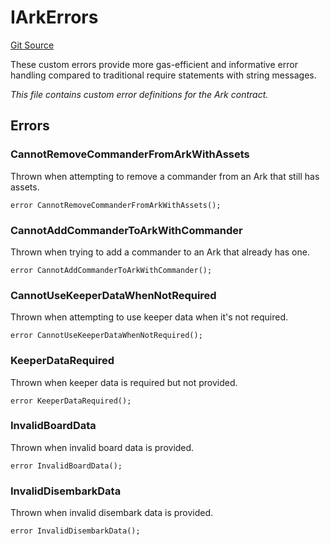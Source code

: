 # IArkErrors
[Git Source](https://github.com/OasisDEX/summer-earn-protocol/blob/f5de2d90d66614e7bd59fd42a9d06b870fe474cd/src/errors/IArkErrors.sol)

These custom errors provide more gas-efficient and informative error handling
compared to traditional require statements with string messages.

*This file contains custom error definitions for the Ark contract.*


## Errors
### CannotRemoveCommanderFromArkWithAssets
Thrown when attempting to remove a commander from an Ark that still has assets.


```solidity
error CannotRemoveCommanderFromArkWithAssets();
```

### CannotAddCommanderToArkWithCommander
Thrown when trying to add a commander to an Ark that already has one.


```solidity
error CannotAddCommanderToArkWithCommander();
```

### CannotUseKeeperDataWhenNotRequired
Thrown when attempting to use keeper data when it's not required.


```solidity
error CannotUseKeeperDataWhenNotRequired();
```

### KeeperDataRequired
Thrown when keeper data is required but not provided.


```solidity
error KeeperDataRequired();
```

### InvalidBoardData
Thrown when invalid board data is provided.


```solidity
error InvalidBoardData();
```

### InvalidDisembarkData
Thrown when invalid disembark data is provided.


```solidity
error InvalidDisembarkData();
```

